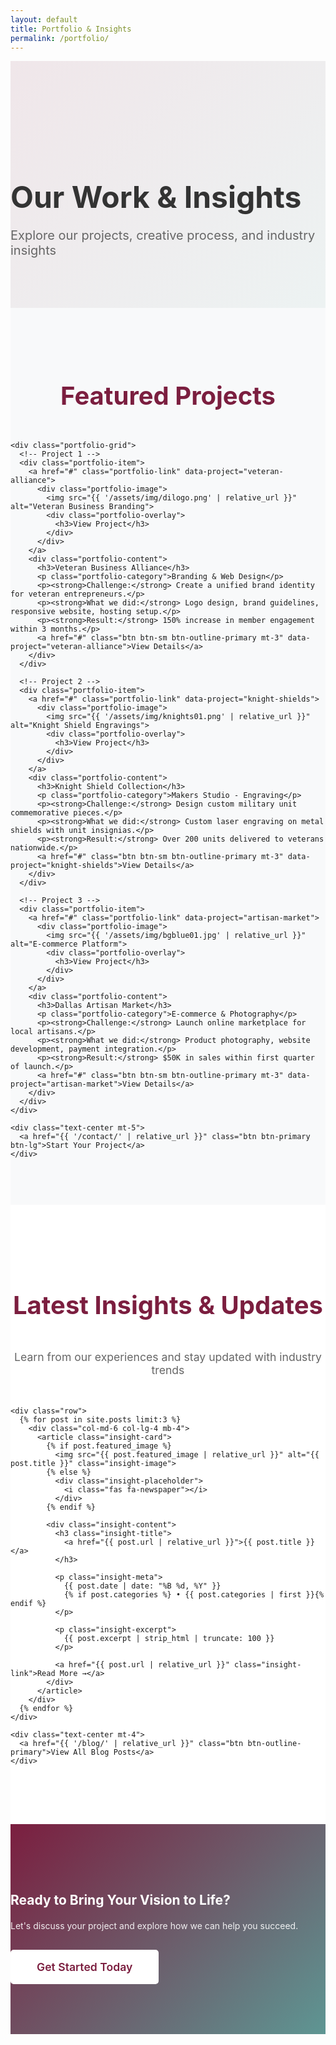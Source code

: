 ```yaml
---
layout: default
title: Portfolio & Insights
permalink: /portfolio/
---
```


<section class="portfolio-hero">
  <div class="container">
    <div class="text-center mb-5">
      <h1 class="portfolio-title">Our Work & Insights</h1>
      <p class="portfolio-subtitle">Explore our projects, creative process, and industry insights</p>
    </div>
  </div>
</section>

<!-- Portfolio Section -->
<section class="portfolio-section">
  <div class="container">
    <h2 class="section-title">Featured Projects</h2>
    
    <div class="portfolio-grid">
      <!-- Project 1 -->
      <div class="portfolio-item">
        <a href="#" class="portfolio-link" data-project="veteran-alliance">
          <div class="portfolio-image">
            <img src="{{ '/assets/img/dilogo.png' | relative_url }}" alt="Veteran Business Branding">
            <div class="portfolio-overlay">
              <h3>View Project</h3>
            </div>
          </div>
        </a>
        <div class="portfolio-content">
          <h3>Veteran Business Alliance</h3>
          <p class="portfolio-category">Branding & Web Design</p>
          <p><strong>Challenge:</strong> Create a unified brand identity for veteran entrepreneurs.</p>
          <p><strong>What we did:</strong> Logo design, brand guidelines, responsive website, hosting setup.</p>
          <p><strong>Result:</strong> 150% increase in member engagement within 3 months.</p>
          <a href="#" class="btn btn-sm btn-outline-primary mt-3" data-project="veteran-alliance">View Details</a>
        </div>
      </div>

      <!-- Project 2 -->
      <div class="portfolio-item">
        <a href="#" class="portfolio-link" data-project="knight-shields">
          <div class="portfolio-image">
            <img src="{{ '/assets/img/knights01.png' | relative_url }}" alt="Knight Shield Engravings">
            <div class="portfolio-overlay">
              <h3>View Project</h3>
            </div>
          </div>
        </a>
        <div class="portfolio-content">
          <h3>Knight Shield Collection</h3>
          <p class="portfolio-category">Makers Studio - Engraving</p>
          <p><strong>Challenge:</strong> Design custom military unit commemorative pieces.</p>
          <p><strong>What we did:</strong> Custom laser engraving on metal shields with unit insignias.</p>
          <p><strong>Result:</strong> Over 200 units delivered to veterans nationwide.</p>
          <a href="#" class="btn btn-sm btn-outline-primary mt-3" data-project="knight-shields">View Details</a>
        </div>
      </div>

      <!-- Project 3 -->
      <div class="portfolio-item">
        <a href="#" class="portfolio-link" data-project="artisan-market">
          <div class="portfolio-image">
            <img src="{{ '/assets/img/bgblue01.jpg' | relative_url }}" alt="E-commerce Platform">
            <div class="portfolio-overlay">
              <h3>View Project</h3>
            </div>
          </div>
        </a>
        <div class="portfolio-content">
          <h3>Dallas Artisan Market</h3>
          <p class="portfolio-category">E-commerce & Photography</p>
          <p><strong>Challenge:</strong> Launch online marketplace for local artisans.</p>
          <p><strong>What we did:</strong> Product photography, website development, payment integration.</p>
          <p><strong>Result:</strong> $50K in sales within first quarter of launch.</p>
          <a href="#" class="btn btn-sm btn-outline-primary mt-3" data-project="artisan-market">View Details</a>
        </div>
      </div>
    </div>

    <div class="text-center mt-5">
      <a href="{{ '/contact/' | relative_url }}" class="btn btn-primary btn-lg">Start Your Project</a>
    </div>
  </div>
</section>

<!-- Blog Integration Section -->
<section class="blog-integration">
  <div class="container">
    <h2 class="section-title">Latest Insights & Updates</h2>
    <p class="section-subtitle">Learn from our experiences and stay updated with industry trends</p>
    
    <div class="row">
      {% for post in site.posts limit:3 %}
        <div class="col-md-6 col-lg-4 mb-4">
          <article class="insight-card">
            {% if post.featured_image %}
              <img src="{{ post.featured_image | relative_url }}" alt="{{ post.title }}" class="insight-image">
            {% else %}
              <div class="insight-placeholder">
                <i class="fas fa-newspaper"></i>
              </div>
            {% endif %}
            
            <div class="insight-content">
              <h3 class="insight-title">
                <a href="{{ post.url | relative_url }}">{{ post.title }}</a>
              </h3>
              
              <p class="insight-meta">
                {{ post.date | date: "%B %d, %Y" }}
                {% if post.categories %} • {{ post.categories | first }}{% endif %}
              </p>
              
              <p class="insight-excerpt">
                {{ post.excerpt | strip_html | truncate: 100 }}
              </p>
              
              <a href="{{ post.url | relative_url }}" class="insight-link">Read More →</a>
            </div>
          </article>
        </div>
      {% endfor %}
    </div>

    <div class="text-center mt-4">
      <a href="{{ '/blog/' | relative_url }}" class="btn btn-outline-primary">View All Blog Posts</a>
    </div>
  </div>
</section>

<!-- Call to Action -->
<section class="portfolio-cta">
  <div class="container text-center">
    <h2>Ready to Bring Your Vision to Life?</h2>
    <p class="lead">Let's discuss your project and explore how we can help you succeed.</p>
    <a href="{{ '/contact/' | relative_url }}" class="btn btn-primary btn-lg">Get Started Today</a>
  </div>
</section>

<style>
/* Portfolio Hero */
.portfolio-hero {
  padding: 120px 0 60px;
  background: linear-gradient(135deg, rgba(123, 30, 63, 0.1) 0%, rgba(94, 150, 147, 0.1) 100%);
}

.portfolio-title {
  font-size: 3rem;
  font-weight: bold;
  color: #333;
  margin-bottom: 1rem;
}

.portfolio-subtitle {
  font-size: 1.25rem;
  color: #666;
}

/* Portfolio Section */
.portfolio-section {
  padding: 60px 0;
  background-color: #f8f9fa;
}

.section-title {
  font-size: 2.5rem;
  color: #7B1E3F;
  margin-bottom: 3rem;
  text-align: center;
}

.portfolio-grid {
  display: grid;
  grid-template-columns: repeat(auto-fit, minmax(350px, 1fr));
  gap: 30px;
  margin-bottom: 60px;
}

.portfolio-item {
  background: white;
  border-radius: 12px;
  overflow: hidden;
  box-shadow: 0 5px 20px rgba(0, 0, 0, 0.1);
  transition: transform 0.3s ease, box-shadow 0.3s ease;
}

.portfolio-item:hover {
  transform: translateY(-10px);
  box-shadow: 0 15px 40px rgba(0, 0, 0, 0.15);
}

.portfolio-image {
  position: relative;
  height: 250px;
  overflow: hidden;
}

.portfolio-image img {
  width: 100%;
  height: 100%;
  object-fit: cover;
  transition: transform 0.3s ease;
}

.portfolio-item:hover .portfolio-image img {
  transform: scale(1.1);
}

.portfolio-overlay {
  position: absolute;
  top: 0;
  left: 0;
  right: 0;
  bottom: 0;
  background: rgba(123, 30, 63, 0.9);
  display: flex;
  align-items: center;
  justify-content: center;
  opacity: 0;
  transition: opacity 0.3s ease;
}

.portfolio-item:hover .portfolio-overlay {
  opacity: 1;
}

.portfolio-overlay h3 {
  color: white;
  font-size: 1.5rem;
  font-weight: bold;
}

.portfolio-content {
  padding: 30px;
}

.portfolio-content h3 {
  font-size: 1.5rem;
  color: #333;
  margin-bottom: 10px;
}

.portfolio-category {
  color: #5e9693;
  font-weight: 600;
  margin-bottom: 15px;
}

.portfolio-content p {
  color: #666;
  margin-bottom: 10px;
}

/* Blog Integration */
.blog-integration {
  padding: 80px 0;
  background-color: white;
}

.section-subtitle {
  text-align: center;
  color: #666;
  font-size: 1.1rem;
  margin-bottom: 3rem;
}

.insight-card {
  background: #f8f9fa;
  border-radius: 8px;
  overflow: hidden;
  height: 100%;
  transition: transform 0.3s ease;
}

.insight-card:hover {
  transform: translateY(-5px);
}

.insight-image {
  width: 100%;
  height: 200px;
  object-fit: cover;
}

.insight-placeholder {
  width: 100%;
  height: 200px;
  background-color: #e9ecef;
  display: flex;
  align-items: center;
  justify-content: center;
  color: #6c757d;
  font-size: 3rem;
}

.insight-content {
  padding: 25px;
}

.insight-title {
  font-size: 1.25rem;
  margin-bottom: 10px;
}

.insight-title a {
  color: #333;
  text-decoration: none;
}

.insight-title a:hover {
  color: #7B1E3F;
}

.insight-meta {
  color: #999;
  font-size: 0.9rem;
  margin-bottom: 15px;
}

.insight-excerpt {
  color: #666;
  margin-bottom: 15px;
}

.insight-link {
  color: #5e9693;
  text-decoration: none;
  font-weight: 500;
}

.insight-link:hover {
  color: #7B1E3F;
}

/* CTA Section */
.portfolio-cta {
  padding: 80px 0;
  background: linear-gradient(135deg, #7B1E3F 0%, #5e9693 100%);
  color: white;
}

.portfolio-cta h2 {
  color: white;
  margin-bottom: 20px;
}

.portfolio-cta .lead {
  color: rgba(255, 255, 255, 0.9);
  margin-bottom: 30px;
}

/* Button Styles */
.btn {
  padding: 12px 30px;
  font-size: 1rem;
  font-weight: 600;
  text-decoration: none;
  border-radius: 5px;
  transition: all 0.3s ease;
  display: inline-block;
}

.btn-primary {
  background-color: #7B1E3F;
  color: white;
  border: 2px solid #7B1E3F;
}

.btn-primary:hover {
  background-color: #5e9693;
  border-color: #5e9693;
  color: white;
  text-decoration: none;
}

.btn-outline-primary {
  background-color: transparent;
  color: #7B1E3F;
  border: 2px solid #7B1E3F;
}

.btn-outline-primary:hover {
  background-color: #7B1E3F;
  color: white;
  text-decoration: none;
}

.portfolio-cta .btn-primary {
  background-color: white;
  color: #7B1E3F;
  border: 2px solid white;
}

.portfolio-cta .btn-primary:hover {
  background-color: transparent;
  color: white;
}

.btn-lg {
  padding: 15px 40px;
  font-size: 1.1rem;
}

/* Responsive */
@media (max-width: 768px) {
  .portfolio-title {
    font-size: 2rem;
  }
  
  .section-title {
    font-size: 2rem;
  }
  
  .portfolio-grid {
    grid-template-columns: 1fr;
    gap: 20px;
  }
}
</style>
